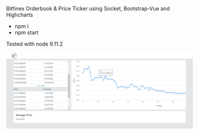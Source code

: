 Bitfinex Orderbook & Price Ticker using Socket, Bootstrap-Vue and Highcharts

- npm i
- npm start

Tested with node 9.11.2

![Screenshot](/screenshot.PNG)
